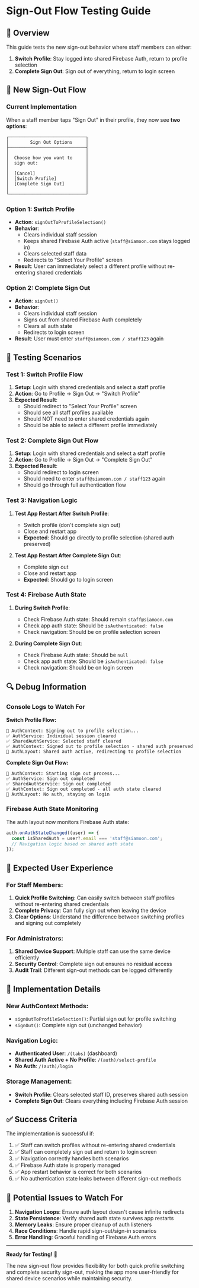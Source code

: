 # Sign-Out Flow Testing Guide

## 🎯 Overview

This guide tests the new sign-out behavior where staff members can either:
1. **Switch Profile**: Stay logged into shared Firebase Auth, return to profile selection
2. **Complete Sign Out**: Sign out of everything, return to login screen

## 🔄 New Sign-Out Flow

### Current Implementation

When a staff member taps "Sign Out" in their profile, they now see **two options**:

```
┌─────────────────────────────┐
│        Sign Out Options     │
├─────────────────────────────┤
│                             │
│  Choose how you want to     │
│  sign out:                  │
│                             │
│  [Cancel]                   │
│  [Switch Profile]           │
│  [Complete Sign Out]        │
│                             │
└─────────────────────────────┘
```

### Option 1: Switch Profile
- **Action**: `signOutToProfileSelection()`
- **Behavior**: 
  - Clears individual staff session
  - Keeps shared Firebase Auth active (`staff@siamoon.com` stays logged in)
  - Clears selected staff data
  - Redirects to "Select Your Profile" screen
- **Result**: User can immediately select a different profile without re-entering shared credentials

### Option 2: Complete Sign Out
- **Action**: `signOut()`
- **Behavior**:
  - Clears individual staff session
  - Signs out from shared Firebase Auth completely
  - Clears all auth state
  - Redirects to login screen
- **Result**: User must enter `staff@siamoon.com / staff123` again

## 🧪 Testing Scenarios

### Test 1: Switch Profile Flow
1. **Setup**: Login with shared credentials and select a staff profile
2. **Action**: Go to Profile → Sign Out → "Switch Profile"
3. **Expected Result**: 
   - Should redirect to "Select Your Profile" screen
   - Should see all staff profiles available
   - Should NOT need to enter shared credentials again
   - Should be able to select a different profile immediately

### Test 2: Complete Sign Out Flow
1. **Setup**: Login with shared credentials and select a staff profile
2. **Action**: Go to Profile → Sign Out → "Complete Sign Out"
3. **Expected Result**:
   - Should redirect to login screen
   - Should need to enter `staff@siamoon.com / staff123` again
   - Should go through full authentication flow

### Test 3: Navigation Logic
1. **Test App Restart After Switch Profile**:
   - Switch profile (don't complete sign out)
   - Close and restart app
   - **Expected**: Should go directly to profile selection (shared auth preserved)

2. **Test App Restart After Complete Sign Out**:
   - Complete sign out
   - Close and restart app
   - **Expected**: Should go to login screen

### Test 4: Firebase Auth State
1. **During Switch Profile**:
   - Check Firebase Auth state: Should remain `staff@siamoon.com`
   - Check app auth state: Should be `isAuthenticated: false`
   - Check navigation: Should be on profile selection screen

2. **During Complete Sign Out**:
   - Check Firebase Auth state: Should be `null`
   - Check app auth state: Should be `isAuthenticated: false`
   - Check navigation: Should be on login screen

## 🔍 Debug Information

### Console Logs to Watch For

**Switch Profile Flow:**
```
🔄 AuthContext: Signing out to profile selection...
✅ AuthService: Individual session cleared
✅ SharedAuthService: Selected staff cleared
✅ AuthContext: Signed out to profile selection - shared auth preserved
🔄 AuthLayout: Shared auth active, redirecting to profile selection
```

**Complete Sign Out Flow:**
```
👋 AuthContext: Starting sign out process...
✅ AuthService: Sign out completed
✅ SharedAuthService: Sign out completed
✅ AuthContext: Sign out completed - all auth state cleared
🔐 AuthLayout: No auth, staying on login
```

### Firebase Auth State Monitoring

The auth layout now monitors Firebase Auth state:
```typescript
auth.onAuthStateChanged((user) => {
  const isSharedAuth = user?.email === 'staff@siamoon.com';
  // Navigation logic based on shared auth state
});
```

## 🎯 Expected User Experience

### For Staff Members:
1. **Quick Profile Switching**: Can easily switch between staff profiles without re-entering shared credentials
2. **Complete Privacy**: Can fully sign out when leaving the device
3. **Clear Options**: Understand the difference between switching profiles and signing out completely

### For Administrators:
1. **Shared Device Support**: Multiple staff can use the same device efficiently
2. **Security Control**: Complete sign out ensures no residual access
3. **Audit Trail**: Different sign-out methods can be logged differently

## 🚀 Implementation Details

### New AuthContext Methods:
- `signOutToProfileSelection()`: Partial sign out for profile switching
- `signOut()`: Complete sign out (unchanged behavior)

### Navigation Logic:
- **Authenticated User**: `/(tabs)` (dashboard)
- **Shared Auth Active + No Profile**: `/(auth)/select-profile`
- **No Auth**: `/(auth)/login`

### Storage Management:
- **Switch Profile**: Clears selected staff ID, preserves shared auth session
- **Complete Sign Out**: Clears everything including Firebase Auth session

## ✅ Success Criteria

The implementation is successful if:
1. ✅ Staff can switch profiles without re-entering shared credentials
2. ✅ Staff can completely sign out and return to login screen
3. ✅ Navigation correctly handles both scenarios
4. ✅ Firebase Auth state is properly managed
5. ✅ App restart behavior is correct for both scenarios
6. ✅ No authentication state leaks between different sign-out methods

## 🐛 Potential Issues to Watch For

1. **Navigation Loops**: Ensure auth layout doesn't cause infinite redirects
2. **State Persistence**: Verify shared auth state survives app restarts
3. **Memory Leaks**: Ensure proper cleanup of auth listeners
4. **Race Conditions**: Handle rapid sign-out/sign-in scenarios
5. **Error Handling**: Graceful handling of Firebase Auth errors

---

**Ready for Testing!** 🎉

The new sign-out flow provides flexibility for both quick profile switching and complete security sign-out, making the app more user-friendly for shared device scenarios while maintaining security.
